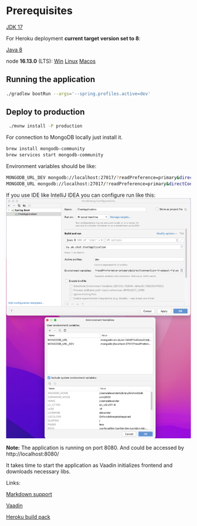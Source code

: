 # Prerequisites
[JDK 17](https://jdk.java.net/17/)

For Heroku deployment **current target version set to 8**:

[Java 8](https://jdk.java.net/java-se-ri/8-MR3)

node **16.13.0** (LTS): [Win](https://nodejs.org/dist/v16.13.0/node-v16.13.0-x86.msi)
[Linux](https://nodejs.org/dist/v16.13.0/node-v16.13.0.tar.gz)
[Macos](https://nodejs.org/dist/v16.13.0/node-v16.13.0.pkg)

## Running the application
```bash
./gradlew bootRun --args='--spring.profiles.active=dev'
```

## Deploy to production
```bash
 ./mvnw install -P production     
```

For connection to MongoDB locally just install it.
```bash
brew install mongodb-community
brew services start mongodb-community
```
Environment variables should be like:
```bash
MONGODB_URL_DEV mongodb://localhost:27017/?readPreference=primary&directConnection=true&ssl=false
MONGODB_URL mongodb://localhost:27017/?readPreference=primary&directConnection=true&ssl=false
```

If you use IDE like IntelliJ IDEA you can configure run like this:
![img.png](img.png)

**Note:** The application is running on port 8080. And could be accessed by http://localhost:8080/

It takes time to start the application as Vaadin initializes frontend and downloads necessary libs.

Links:

[Markdown support](https://github.com/rjeschke/txtmark)

[Vaadin](https://vaadin.com/)

[Heroku build pack](https://github.com/heroku/heroku-buildpack-java#customize-maven)
